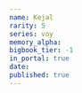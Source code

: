 ```yaml
---
name: Kejal
rarity: 5
series: voy
memory_alpha:
bigbook_tier: -1
in_portal: true
date:
published: true
---
```



